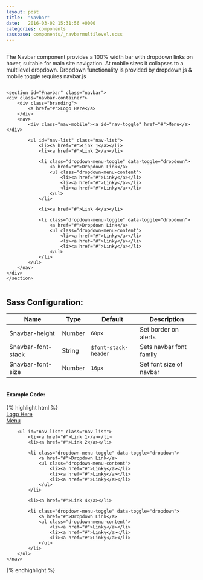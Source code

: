```yaml
---
layout: post
title:  "Navbar"
date:   2016-03-02 15:31:56 +0000
categories: components
sassbase: components/_navbarmultilevel.scss
---
```


<div class="row column">
    <p class="lead-text">The Navbar component provides a 100% width bar with dropdown links on hover, suitable for main site navigation. At mobile sizes it collapses to a multilevel dropdown. Dropdown functionality is provided by dropdown.js &amp; mobile toggle requires navbar.js</p>
</div>

<div class="row column">

    <section id="#navbar" class="navbar">
    <div class="navbar-container">
        <div class="branding">
            <a href="#">Logo Here</a>
        </div>
        <nav>
            <div class="nav-mobile"><a id="nav-toggle" href="#">Menu</a></div>

            <ul id="nav-list" class="nav-list">
                <li><a href="#">Link 1</a></li>
                <li><a href="#">Link 2</a></li>

                <li class="dropdown-menu-toggle" data-toggle="dropdown">
                    <a href="#">Dropdown Link</a>
                    <ul class="dropdown-menu-content">
                        <li><a href="#">Linky</a></li>
                        <li><a href="#">Linky</a></li>
                        <li><a href="#">Linky</a></li>
                    </ul>
                </li>

                <li><a href="#">Link 4</a></li>

                <li class="dropdown-menu-toggle" data-toggle="dropdown">
                    <a href="#">Dropdown Link</a>
                    <ul class="dropdown-menu-content">
                        <li><a href="#">Linky</a></li>
                        <li><a href="#">Linky</a></li>
                        <li><a href="#">Linky</a></li>
                    </ul>
                </li>
            </ul>
        </nav>
    </div>
    </section>

</div>


<div class="row column">
    <h2>Sass Configuration:</h2>
    <table>
        <thead>
            <tr>
                <th>Name</th>
                <th>Type</th>
                <th>Default</th>
                <th>Description</th>
            </tr>
        </thead>
        <tbody>
            <tr>
                <td>$navbar-height</td>
                <td>Number</td>
                <td><code>60px</code></td>
                <td>Set border on alerts</td>
            </tr>
            <tr>
                <td>$navbar-font-stack</td>
                <td>String</td>
                <td><code>$font-stack-header</code></td>
                <td>Sets navbar font family</td>
            </tr>
            <tr>
                <td>$navbar-font-size</td>
                <td>Number</td>
                <td><code>16px</code></td>
                <td>Set font size of navbar</td>
            </tr>
        </tbody>
    </table>
</div>


<div class="row column">
<h4>Example Code:</h4>
{% highlight html %}
<!-- Navbar: -->
<div class="navbar-container">
    <div class="branding">
        <a href="#">Logo Here</a>
    </div>
    <nav>
        <div class="nav-mobile"><a id="nav-toggle" href="#">Menu</a></div>

        <ul id="nav-list" class="nav-list">
            <li><a href="#">Link 1</a></li>
            <li><a href="#">Link 2</a></li>

            <li class="dropdown-menu-toggle" data-toggle="dropdown">
                <a href="#">Dropdown Link</a>
                <ul class="dropdown-menu-content">
                    <li><a href="#">Linky</a></li>
                    <li><a href="#">Linky</a></li>
                    <li><a href="#">Linky</a></li>
                </ul>
            </li>

            <li><a href="#">Link 4</a></li>

            <li class="dropdown-menu-toggle" data-toggle="dropdown">
                <a href="#">Dropdown Link</a>
                <ul class="dropdown-menu-content">
                    <li><a href="#">Linky</a></li>
                    <li><a href="#">Linky</a></li>
                    <li><a href="#">Linky</a></li>
                </ul>
            </li>
        </ul>
    </nav>
</div>
{% endhighlight %}
</div>